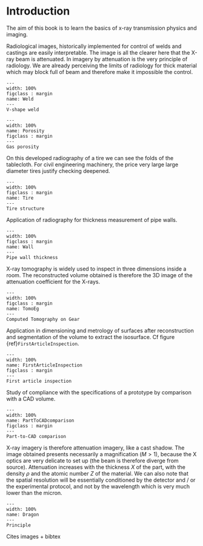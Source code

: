 # Introduction

The aim of this book is to learn the basics of x-ray transmission physics and imaging.

Radiological images, historically implemented for control of welds and castings are easily interpretable. The image is all the clearer here that the X-ray beam is attenuated. In imagery by attenuation is the very principle of radiology. We are already perceiving the limits of radiology for thick material which may block full of beam and therefore make it impossible the control.
```{figure} ../figures/RX/Contrast/VShapeweldX-rs3.jpg
---
width: 100%
figclass : margin
name: Weld
---
V-shape weld
```
```{figure} ../figures/RX/Contrast/NDT-Testing-of-Gas-Porosity.jpg
---
width: 100%
name: Porosity
figclass : margin
---
Gas porosity
```

On this developed radiography of a tire we can see the folds of the tablecloth. For civil engineering machinery, the price very large large diameter tires justify checking deepened.
```{figure} ../figures/RX/X-ScanImagingCorporation/otr-tire-ls.jpg
---
width: 100%
figclass : margin
name: Tire
---
Tire structure
```

Application of radiography for thickness measurement of pipe walls.
```{figure} ../figures/RX/IndustrialImagingSolutions/Wall_thickness.jpg
---
width: 100%
figclass : margin
name: Wall
---
Pipe wall thickness
```

X-ray tomography is widely used to inspect in three dimensions inside a room. The reconstructed volume obtained is therefore the 3D image of the attenuation coefficient for the X-rays.
```{figure} ../figures/RX/IndustrialImagingSolutions/Gear-2.jpg
---
width: 100%
figclass : margin
name: TomoEg
---
Computed Tomography on Gear
```

Application in dimensioning and metrology of surfaces after reconstruction and segmentation of the volume to extract the isosurface. Cf figure {ref}`FirstArticleInspection`.
```{figure} ../figures/RX/IndustrialImagingSolutions/first-article-inspection.jpg
---
width: 100%
name: FirstArticleInspection
figclass : margin
---
First article inspection
```

Study of compliance with the specifications of a prototype by comparison with a CAD volume.
```{figure} ../figures/RX/IndustrialImagingSolutions/part-to-cad.jpg
---
width: 100%
name: PartToCADcomparison
figclass : margin
---
Part-to-CAD comparison
```

X-ray imagery is therefore attenuation imagery, like a cast shadow. The image obtained presents necessarily a magnification ($M>1$), because the X optics are very delicate to set up (the beam is therefore diverge from source). Attenuation increases with the thickness $X$ of the part, with the density $\rho$ and the atomic number $Z$ of the material. We can also note that the spatial resolution will be essentially conditioned by the detector and / or the experimental protocol, and not by the wavelength which is very much lower than the micron.
```{figure} ../figures/RX/Images/dragon2.jpg
---
width: 100%
name: Dragon
---
Principle
```

Cites images + bibtex
